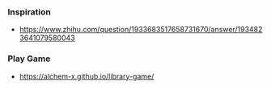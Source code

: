 ### Inspiration

- https://www.zhihu.com/question/1933683517658731670/answer/1934823641079580043

### Play Game

- https://alchem-x.github.io/library-game/